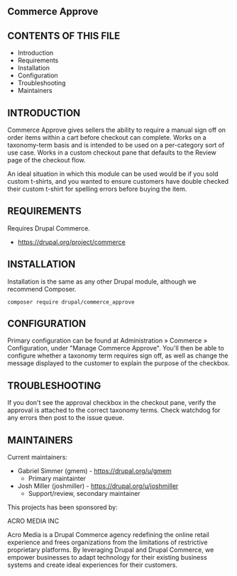 Commerce Approve
----------------

CONTENTS OF THIS FILE
---------------------

-   Introduction
-   Requirements
-   Installation
-   Configuration
-   Troubleshooting
-   Maintainers

INTRODUCTION
------------

Commerce Approve gives sellers the ability to require a manual sign off
on order items within a cart before checkout can complete. Works on a
taxonomy-term basis and is intended to be used on a per-category sort of
use case. Works in a custom checkout pane that defaults to the Review
page of the checkout flow.

An ideal situation in which this module can be used would be if you sold
custom t-shirts, and you wanted to ensure customers have double checked
their custom t-shirt for spelling errors before buying the item.

REQUIREMENTS
------------

Requires Drupal Commerce.

-   https://drupal.org/project/commerce

INSTALLATION
------------

Installation is the same as any other Drupal module, although we
recommend Composer.

``` {.bash}
composer require drupal/commerce_approve
```

CONFIGURATION
-------------

Primary configuration can be found at Administration » Commerce »
Configuration, under "Manage Commerce Approve". You'll then be able to
configure whether a taxonomy term requires sign off, as well as change
the message displayed to the customer to explain the purpose of the
checkbox.

TROUBLESHOOTING
---------------

If you don't see the approval checkbox in the checkout pane, verify the
approval is attached to the correct taxonomy terms. Check watchdog for
any errors then post to the issue queue.

MAINTAINERS
-----------

Current maintainers:

-   Gabriel Simmer (gmem) - https://drupal.org/u/gmem
    -   Primary maintainter
-   Josh Miller (joshmiller) - https://drupal.org/u/joshmiller
    -   Support/review, secondary maintainer

This projects has been sponsored by:

ACRO MEDIA INC

Acro Media is a Drupal Commerce agency redefining the online retail
experience and frees organizations from the limitations of restrictive
proprietary platforms. By leveraging Drupal and Drupal Commerce, we
empower businesses to adapt technology for their existing business
systems and create ideal experiences for their customers.

